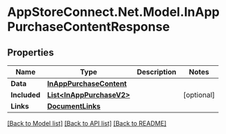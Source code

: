 # AppStoreConnect.Net.Model.InAppPurchaseContentResponse

## Properties

Name | Type | Description | Notes
------------ | ------------- | ------------- | -------------
**Data** | [**InAppPurchaseContent**](InAppPurchaseContent.md) |  | 
**Included** | [**List&lt;InAppPurchaseV2&gt;**](InAppPurchaseV2.md) |  | [optional] 
**Links** | [**DocumentLinks**](DocumentLinks.md) |  | 

[[Back to Model list]](../README.md#documentation-for-models) [[Back to API list]](../README.md#documentation-for-api-endpoints) [[Back to README]](../README.md)

